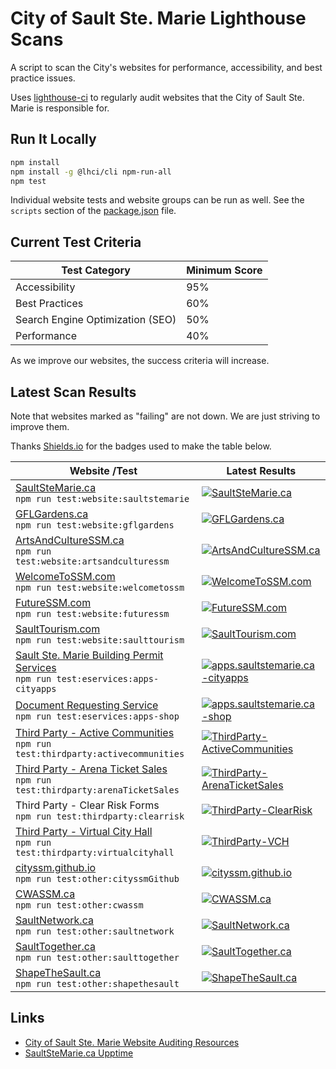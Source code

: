# City of Sault Ste. Marie Lighthouse Scans

A script to scan the City's websites for performance, accessibility, and best practice issues.

Uses [lighthouse-ci](https://github.com/GoogleChrome/lighthouse-ci)
to regularly audit websites that the City of Sault Ste. Marie is responsible for.

## Run It Locally

```bash
npm install
npm install -g @lhci/cli npm-run-all
npm test
```

Individual website tests and website groups can be run as well.
See the `scripts` section of the [package.json](package.json) file.

## Current Test Criteria

| Test Category                    | Minimum Score |
| -------------------------------- | ------------- |
| Accessibility                    | 95%           |
| Best Practices                   | 60%           |
| Search Engine Optimization (SEO) | 50%           |
| Performance                      | 40%           |

As we improve our websites, the success criteria will increase.

## Latest Scan Results

Note that websites marked as "failing" are not down. We are just striving to improve them.

Thanks [Shields.io](https://shields.io/) for the badges used to make the table below.

| Website /Test                                                                                                                                                                                                             | Latest Results                                                                                                                                                                                                                                                                         |
| ------------------------------------------------------------------------------------------------------------------------------------------------------------------------------------------------------------------------- | -------------------------------------------------------------------------------------------------------------------------------------------------------------------------------------------------------------------------------------------------------------------------------------- |
| [SaultSteMarie.ca](https://saultstemarie.ca/)<br />`npm run test:website:saultstemarie`                                                                                                                                   | [![SaultSteMarie.ca](https://img.shields.io/github/actions/workflow/status/cityssm/lighthouse-scans/saultstemarieCA-ci.yml?label=lighthouse&style=for-the-badge)](https://github.com/cityssm/lighthouse-scans/actions?query=workflow%3ASaultSteMarie.ca)                               |
| [GFLGardens.ca](http://gflgardens.ca/)<br />`npm run test:website:gflgardens`                                                                                                                                             | [![GFLGardens.ca](https://img.shields.io/github/actions/workflow/status/cityssm/lighthouse-scans/gflgardensCA-ci.yml?label=lighthouse&style=for-the-badge)](https://github.com/cityssm/lighthouse-scans/actions?query=workflow%3AGFLGardens.ca)                                        |
| [ArtsAndCultureSSM.ca](https://artsandculturessm.ca/)<br />`npm run test:website:artsandculturessm`                                                                                                                       | [![ArtsAndCultureSSM.ca](https://img.shields.io/github/actions/workflow/status/cityssm/lighthouse-scans/artsandcultureCA-ci.yml?label=lighthouse&style=for-the-badge)](https://github.com/cityssm/lighthouse-scans/actions?query=workflow%3AArtsAndCultureSSM.ca)                      |
| [WelcomeToSSM.com](https://welcometossm.com/)<br />`npm run test:website:welcometossm`                                                                                                                                    | [![WelcomeToSSM.com](https://img.shields.io/github/actions/workflow/status/cityssm/lighthouse-scans/welcometossmCOM-ci.yml?label=lighthouse&style=for-the-badge)](https://github.com/cityssm/lighthouse-scans/actions?query=workflow%3AWelcomeToSSM.com)                               |
| [FutureSSM.com](https://futuressm.com/)<br />`npm run test:website:futuressm`                                                                                                                                             | [![FutureSSM.com](https://img.shields.io/github/actions/workflow/status/cityssm/lighthouse-scans/futuressmCOM-ci.yml?label=lighthouse&style=for-the-badge)](https://github.com/cityssm/lighthouse-scans/actions?query=workflow%3AFutureSSM.com)                                        |
| [SaultTourism.com](https://saulttourism.com/)<br />`npm run test:website:saulttourism`                                                                                                                                    | [![SaultTourism.com](https://img.shields.io/github/actions/workflow/status/cityssm/lighthouse-scans/saulttourismCOM-ci.yml?label=lighthouse&style=for-the-badge)](https://github.com/cityssm/lighthouse-scans/actions?query=workflow%3ASaultTourism.com)                               |
| [Sault Ste. Marie Building Permit Services](https://apps.saultstemarie.ca/cityapps/index.asp)<br />`npm run test:eservices:apps-cityapps`                                                                                 | [![apps.saultstemarie.ca-cityapps](https://img.shields.io/github/actions/workflow/status/cityssm/lighthouse-scans/apps-cityapps-ci.yml?label=lighthouse&style=for-the-badge)](https://github.com/cityssm/lighthouse-scans/actions?query=workflow%3Aapps.saultstemarie.ca-cityapps)     |
| [Document Requesting Service](https://apps.saultstemarie.ca/cityapps/shop)<br />`npm run test:eservices:apps-shop`                                                                                                        | [![apps.saultstemarie.ca-shop](https://img.shields.io/github/actions/workflow/status/cityssm/lighthouse-scans/apps-shop-ci.yml?label=lighthouse&style=for-the-badge)](https://github.com/cityssm/lighthouse-scans/actions?query=workflow%3Aapps.saultstemarie.ca-shop)                 |
| [Third Party - Active Communities](https://ca.apm.activecommunities.com/saultstemarie/Home)<br />`npm run test:thirdparty:activecommunities`                                                                              | [![ThirdParty-ActiveCommunities](https://img.shields.io/github/actions/workflow/status/cityssm/lighthouse-scans/3rd-activecommunities-ci.yml?label=lighthouse&style=for-the-badge)](https://github.com/cityssm/lighthouse-scans/actions?query=workflow%3AThirdParty-ActiveCommunities) |
| [Third Party - Arena Ticket Sales](https://gflgardens.evenue.net/cgi-bin/ncommerce3/SEGetGroupList?groupCode=SC&linkID=global-steelback&shopperContext=&caller=&appCode=)<br />`npm run test:thirdparty:arenaTicketSales` | [![ThirdParty-ArenaTicketSales](https://img.shields.io/github/workflow/status/cityssm/lighthouse-scans/ThirdParty-ArenaTicketSales?label=%20&style=for-the-badge)](https://github.com/cityssm/lighthouse-scans/actions?query=workflow%3AThirdParty-ArenaTicketSales)                   |
| Third Party - Clear Risk Forms<br />`npm run test:thirdparty:clearrisk`                                                                                                                                                   | [![ThirdParty-ClearRisk](https://img.shields.io/github/actions/workflow/status/cityssm/lighthouse-scans/3rd-clearrisk-ci.yml?label=lighthouse&style=for-the-badge)](https://github.com/cityssm/lighthouse-scans/actions?query=workflow%3AThirdParty-ClearRisk)                         |
| [Third Party - Virtual City Hall](https://myfinance.saultstemarie.ca/vch/)<br />`npm run test:thirdparty:virtualcityhall`                                                                                                 | [![ThirdParty-VCH](https://img.shields.io/github/actions/workflow/status/cityssm/lighthouse-scans/3rd-virtualcityhall-ci.yml?label=lighthouse&style=for-the-badge)](https://github.com/cityssm/lighthouse-scans/actions?query=workflow%3AThirdParty-VCH)                               |
| [cityssm.github.io](https://cityssm.github.io/)<br />`npm run test:other:cityssmGithub`                                                                                                                                   | [![cityssm.github.io](https://img.shields.io/github/actions/workflow/status/cityssm/lighthouse-scans/cityssmGithubIO-ci.yml?label=lighthouse&style=for-the-badge)](https://github.com/cityssm/lighthouse-scans/actions?query=workflow%3Acityssm.github.io)                             |
| [CWASSM.ca](https://cwassm.ca/)<br />`npm run test:other:cwassm`                                                                                                                                                          | [![CWASSM.ca](https://img.shields.io/github/actions/workflow/status/cityssm/lighthouse-scans/cwassmCA-ci.yml?label=lighthouse&style=for-the-badge)](https://github.com/cityssm/lighthouse-scans/actions?query=workflow%3ACWASSM.ca)                                                    |
| [SaultNetwork.ca](https://saultnetwork.ca/)<br />`npm run test:other:saultnetwork`                                                                                                                                        | [![SaultNetwork.ca](https://img.shields.io/github/actions/workflow/status/cityssm/lighthouse-scans/saultnetworkCA-ci.yml?label=lighthouse&style=for-the-badge)](https://github.com/cityssm/lighthouse-scans/actions?query=workflow%3ASaultNetwork.ca)                                  |
| [SaultTogether.ca](https://www.saulttogether.ca/)<br />`npm run test:other:saulttogether`                                                                                                                                 | [![SaultTogether.ca](https://img.shields.io/github/actions/workflow/status/cityssm/lighthouse-scans/saulttogetherCA-ci.yml?label=lighthouse&style=for-the-badge)](https://github.com/cityssm/lighthouse-scans/actions?query=workflow%3ASaultTogether.ca)                               |
| [ShapeTheSault.ca](https://shapethesault.ca/)<br />`npm run test:other:shapethesault`                                                                                                                                     | [![ShapeTheSault.ca](https://img.shields.io/github/actions/workflow/status/cityssm/lighthouse-scans/shapethesaultCA-ci.yml?label=lighthouse&style=for-the-badge)](https://github.com/cityssm/lighthouse-scans/actions?query=workflow%3AShapeTheSault.ca)                               |

## Links

- [City of Sault Ste. Marie Website Auditing Resources](https://cityssm.github.io/website-auditing/)
- [SaultSteMarie.ca Upptime](https://cityssm.github.io/upptime/)

